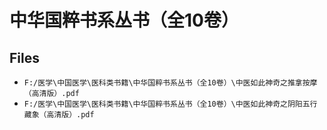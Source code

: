 # 中华国粹书系丛书（全10卷）

## Files

- `F:/医学\中国医学\医科类书籍\中华国粹书系丛书（全10卷）\中医如此神奇之推拿按摩（高清版）.pdf`
- `F:/医学\中国医学\医科类书籍\中华国粹书系丛书（全10卷）\中医如此神奇之阴阳五行藏象（高清版）.pdf`
